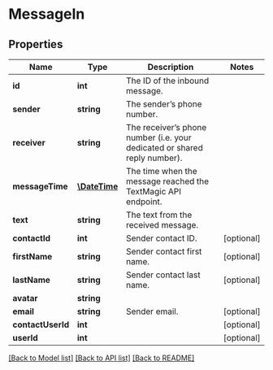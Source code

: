 # MessageIn

## Properties
Name | Type | Description | Notes
------------ | ------------- | ------------- | -------------
**id** | **int** | The ID of the inbound message. | 
**sender** | **string** | The sender’s phone number. | 
**receiver** | **string** | The receiver’s phone number (i.e. your dedicated or shared reply number). | 
**messageTime** | [**\DateTime**](\DateTime.md) | The time when the message reached the TextMagic API endpoint. | 
**text** | **string** | The text from the received message. | 
**contactId** | **int** | Sender contact ID. | [optional] 
**firstName** | **string** | Sender contact first name. | [optional] 
**lastName** | **string** | Sender contact last name. | [optional] 
**avatar** | **string** |  | 
**email** | **string** | Sender email. | [optional] 
**contactUserId** | **int** |  | [optional] 
**userId** | **int** |  | [optional] 

[[Back to Model list]](../README.md#documentation-for-models) [[Back to API list]](../README.md#documentation-for-api-endpoints) [[Back to README]](../README.md)


